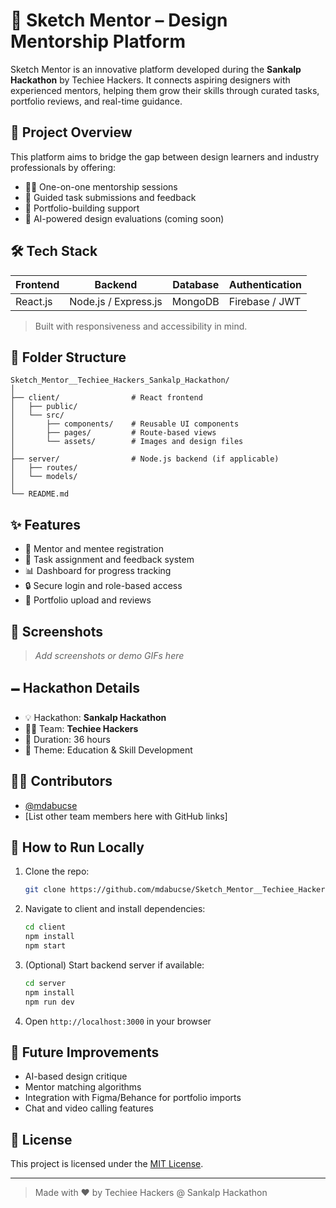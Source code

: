 # 🎨 Sketch Mentor – Design Mentorship Platform

Sketch Mentor is an innovative platform developed during the **Sankalp Hackathon** by Techiee Hackers. It connects aspiring designers with experienced mentors, helping them grow their skills through curated tasks, portfolio reviews, and real-time guidance.

## 🚀 Project Overview

This platform aims to bridge the gap between design learners and industry professionals by offering:

* 🧑‍🏫 One-on-one mentorship sessions
* 🎯 Guided task submissions and feedback
* 📁 Portfolio-building support
* 🧠 AI-powered design evaluations (coming soon)

## 🛠️ Tech Stack

| Frontend | Backend              | Database | Authentication |
| -------- | -------------------- | -------- | -------------- |
| React.js | Node.js / Express.js | MongoDB  | Firebase / JWT |

> Built with responsiveness and accessibility in mind.

## 📂 Folder Structure

```
Sketch_Mentor__Techiee_Hackers_Sankalp_Hackathon/
│
├── client/                # React frontend
│   ├── public/
│   └── src/
│       ├── components/    # Reusable UI components
│       ├── pages/         # Route-based views
│       └── assets/        # Images and design files
│
├── server/                # Node.js backend (if applicable)
│   ├── routes/
│   └── models/
│
└── README.md
```

## ✨ Features

* 📌 Mentor and mentee registration
* 📝 Task assignment and feedback system
* 📊 Dashboard for progress tracking
* 🔒 Secure login and role-based access
* 📄 Portfolio upload and reviews

## 📸 Screenshots

> *Add screenshots or demo GIFs here*

## 🗕️ Hackathon Details

* 💡 Hackathon: **Sankalp Hackathon**
* 🧑‍💻 Team: **Techiee Hackers**
* 🏁 Duration: 36 hours
* 🎯 Theme: Education & Skill Development

## 👨‍💻 Contributors

* [@mdabucse](https://github.com/mdabucse)
* \[List other team members here with GitHub links]

## 🧪 How to Run Locally

1. Clone the repo:

   ```bash
   git clone https://github.com/mdabucse/Sketch_Mentor__Techiee_Hackers_Sankalp_Hackathon.git
   ```

2. Navigate to client and install dependencies:

   ```bash
   cd client
   npm install
   npm start
   ```

3. (Optional) Start backend server if available:

   ```bash
   cd server
   npm install
   npm run dev
   ```

4. Open `http://localhost:3000` in your browser

## 📌 Future Improvements

* AI-based design critique
* Mentor matching algorithms
* Integration with Figma/Behance for portfolio imports
* Chat and video calling features

## 📄 License

This project is licensed under the [MIT License](LICENSE).

---

> Made with ❤️ by Techiee Hackers @ Sankalp Hackathon
